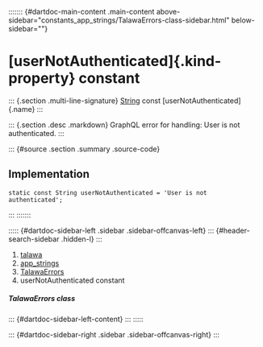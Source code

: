 ::::::: {#dartdoc-main-content .main-content above-sidebar="constants_app_strings/TalawaErrors-class-sidebar.html" below-sidebar=""}
<div>

# [userNotAuthenticated]{.kind-property} constant

</div>

::: {.section .multi-line-signature}
[String](https://api.flutter.dev/flutter/dart-core/String-class.html)
const [userNotAuthenticated]{.name}
:::

::: {.section .desc .markdown}
GraphQL error for handling: User is not authenticated.
:::

::: {#source .section .summary .source-code}
## Implementation

``` language-dart
static const String userNotAuthenticated = 'User is not authenticated';
```
:::
:::::::

::::: {#dartdoc-sidebar-left .sidebar .sidebar-offcanvas-left}
::: {#header-search-sidebar .hidden-l}
:::

1.  [talawa](../../index.html)
2.  [app_strings](../../constants_app_strings/)
3.  [TalawaErrors](../../constants_app_strings/TalawaErrors-class.html)
4.  userNotAuthenticated constant

##### TalawaErrors class

::: {#dartdoc-sidebar-left-content}
:::
:::::

::: {#dartdoc-sidebar-right .sidebar .sidebar-offcanvas-right}
:::
